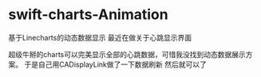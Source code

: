 # swift-charts-Animation
基于Linecharts的动态数据显示
最近在做关于心跳显示界面

超级牛掰的charts可以完美显示全部的心跳数据，可惜我没找到动态数据展示方案。
于是自己用CADisplayLink做了一下数据刷新
然后就可以了
